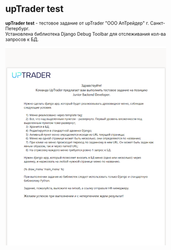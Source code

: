 # upTrader test

<p><b>upTrader test</b> - тестовое задание от upTrader "ООО АпТрейдер" г. Санкт-Петербург. <br>
Установлена библиотека Django Debug Toolbar для отслеживания кол-ва запросов к БД.</p>
<p><img src='https://github.com/Donsky1/upTrader/blob/master/menu_project/app_menu/static/images/UpTrade.png'></p>
